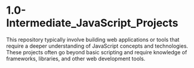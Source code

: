 # 1.0-Intermediate_JavaScript_Projects
This repository typically involve building web applications or tools that require a deeper understanding of JavaScript concepts and technologies. These projects often go beyond basic scripting and require knowledge of frameworks, libraries, and other web development tools.
